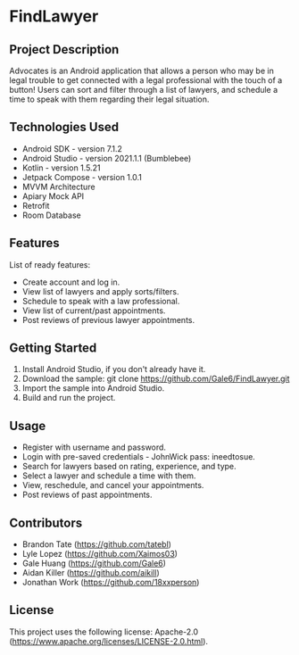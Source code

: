 # FindLawyer

## Project Description
Advocates is an Android application that allows a person who may be in legal trouble to get connected with a legal professional with the touch of
a button! Users can sort and filter through a list of lawyers, and schedule a time to speak with them regarding their legal situation.

## Technologies Used

* Android SDK - version 7.1.2
* Android Studio - version 2021.1.1 (Bumblebee)
* Kotlin - version 1.5.21
* Jetpack Compose - version 1.0.1
* MVVM Architecture
* Apiary Mock API
* Retrofit
* Room Database

## Features
List of ready features:
* Create account and log in.
* View list of lawyers and apply sorts/filters.
* Schedule to speak with a law professional.
* View list of current/past appointments.
* Post reviews of previous lawyer appointments.

## Getting Started
1. Install Android Studio, if you don't already have it.
2. Download the sample: git clone https://github.com/Gale6/FindLawyer.git
3. Import the sample into Android Studio.
4. Build and run the project.

## Usage
* Register with username and password.
* Login with pre-saved credentials - JohnWick   pass: ineedtosue.
* Search for lawyers based on rating, experience, and type.
* Select a lawyer and schedule a time with them.
* View, reschedule, and cancel your appointments.
* Post reviews of past appointments.

## Contributors
* Brandon Tate (<https://github.com/tatebl>)
* Lyle Lopez (<https://github.com/Xaimos03>)
* Gale Huang (<https://github.com/Gale6>)
* Aidan Killer (<https://github.com/aikill>)
* Jonathan Work (<https://github.com/18xxperson>)


## License

This project uses the following license: Apache-2.0 (<https://www.apache.org/licenses/LICENSE-2.0.html>).

